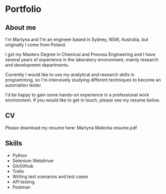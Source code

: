 # Portfolio
## About me

I'm Martyna and I'm an engineer based in Sydney, NSW, Australia, but originally I come from Poland.

I got my Masters Degree in Chemical and Process Engineering and I have several years of experience in the laboratory environment, mainly research and development departments.

Currently I would like to use my analytical and research skills in programming, so I'm intensively studying different techniques to become an automation tester. 

I'd be happy to gain some hands-on experience in a professional work environment. If you would like to get in touch, please see my resume below.

## CV

Please download my resume here: Martyna Malecka resume.pdf

## Skills

- Python
- Selenium Webdriver
- Git/Github
- Trello
- Writing test scenarios and test cases
- API testing
- Postman

## 
